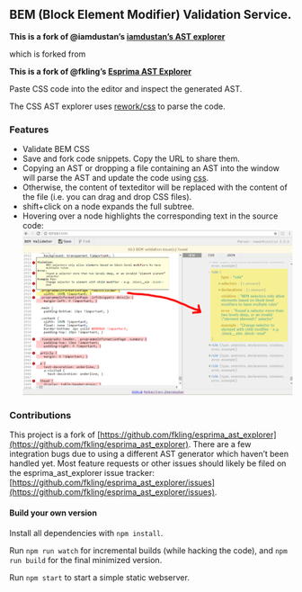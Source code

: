 ## BEM (Block Element Modifier) Validation Service.

**This is a fork of @iamdustan’s [iamdustan’s AST explorer](https://github.com/iamdustan/reworkcss_ast_explorer)**

which is forked from

**This is a fork of @fkling’s [Esprima AST Explorer](https://github.com/fkling/esprima_ast_explorer)**

Paste CSS code into the editor and inspect the generated AST.

The CSS AST explorer uses [rework/css](https://github.com/reworkcss/css) to
parse the code.

### Features

- Validate BEM CSS
- Save and fork code snippets. Copy the URL to share them.
- Copying an AST or dropping a file containing an AST into the window will
parse the AST and update the code using [css](https://github.com/reworkcss/css).
- Otherwise, the content of texteditor will be replaced with the content of the file (i.e.
you can drag and drop CSS files).
- shift+click on a node expands the full subtree.
- Hovering over a node highlights the corresponding text in the source code:
![source highlight](assets/source.png)


### Contributions

This project is a fork of [https://github.com/fkling/esprima_ast_explorer](https://github.com/fkling/esprima_ast_explorer).
There are a few integration bugs due to using a different AST generator which
haven’t been handled yet. Most feature requests or other issues should likely be
filed on the esprima_ast_explorer issue tracker: [https://github.com/fkling/esprima_ast_explorer/issues](https://github.com/fkling/esprima_ast_explorer/issues).

#### Build your own version

Install all dependencies with `npm install`.

Run `npm run watch` for incremental builds (while hacking the code), and
`npm run build` for the final minimized version.

Run `npm start` to start a simple static webserver.
